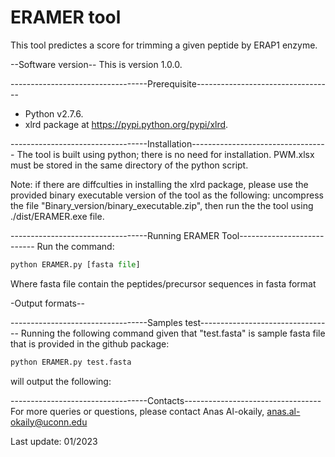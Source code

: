 
# ERAMER tool
This tool predictes a score for trimming a given peptide by ERAP1 enzyme.

--Software version--
This is version 1.0.0.

----------------------------------Prerequisite----------------------------------
- Python v2.7.6. 
- xlrd package at https://pypi.python.org/pypi/xlrd.

----------------------------------Installation----------------------------------
The tool is built using python; there is no need for installation.
PWM.xlsx must be stored in the same directory of the python script. 

Note: if there are diffculties in installing the xlrd package, please use the provided binary executable version of the tool as the following: uncompress the file "Binary_version/binary_executable.zip", then run the the tool using ./dist/ERAMER.exe file.  

----------------------------------Running ERAMER Tool---------------------------
Run the command: 
```python
python ERAMER.py [fasta file]
```
Where fasta file contain the peptides/precursor sequences in fasta format 

 
-Output formats--



----------------------------------Samples test---------------------------------
Running the following command given that "test.fasta" is sample fasta file that is provided in the github package: 

```python
python ERAMER.py test.fasta 
```

will output the following:



----------------------------------Contacts----------------------------------
For more queries or questions, please contact
Anas Al-okaily, anas.al-okaily@uconn.edu


Last update: 01/2023
